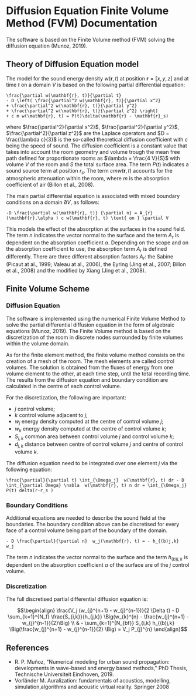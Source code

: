 # Diffusion Equation Finite Volume Method (FVM) Documentation

The software is based on the Finite Volume method (FVM) solving the diffusion equation (Munoz, 2019).

## Theory of Diffusion Equation model

The model for the sound energy density $w(\mathbf{r}, t)$ at position $\mathbf{r} = [x,y,z]$ and at time $t$ on a domain $V$ is based on the following partial differential equation:

```{math}
\frac{\partial w(\mathbf{r}, t)}{\partial t}
- D \left( \frac{\partial^2 w(\mathbf{r}, t)}{\partial x^2}
+ \frac{\partial^2 w(\mathbf{r}, t)}{\partial y^2}
+ \frac{\partial^2 w(\mathbf{r}, t)}{\partial z^2} \right)
+ c m w(\mathbf{r}, t) = P(t)\delta(\mathbf{r} - \mathbf{r}_s)
```

where $\frac{\partial^2}{\partial x^2}$, $\frac{\partial^2}{\partial y^2}$, $\frac{\partial^2}{\partial z^2}$ are the Laplace operators and $D = \frac{\lambda c}{3}$ is the so-called theoretical diffusion coefficient with $c$ being the speed of sound. The diffusion coefficient is a constant value that takes into account the room geometry and volume trough the mean free path defined for proportionate rooms as $\lambda = \frac{4 V}{S}$ with volume $V$ of the room and $S$ the total surface area. The term $P(t)$ indicates a sound source term at position $r_s$. The term $c m w(\mathbf{r}, t)$ accounts for the atmospheric attenuation within the room, where $m$ is the absorption coefficient of air (Billon et al., 2008).

The main partial differential equation is associated with mixed boundary conditions on a domain $\partial V$, as follows:


```{math}
-D \frac{\partial w(\mathbf{r}, t)} {\partial n} = A_{r}(\mathbf{r},\alpha ) c w(\mathbf{r}, t) \text{ on } \partial V
```
This models the effect of the absorption at the surfaces in the sound field.
The term $n$ indicates the vector normal to the surface and the term $A_{r}$ is dependent on the absorption coefficient $\alpha$. Depending on the scope and on the absorption coefficient to use, the absorption term $A_{r}$ is defined differently. There are three different absorption factors $A_{r}$: the Sabine (Picaut at al., 1999; Valeau at al., 2006), the Eyring (Jing et al., 2007; Billon et al., 2008) and the modified by Xiang (Jing et al., 2008).

## Finite Volume Scheme

### Diffusion Equation
The software is implemented using the numerical Finite Volume Method to solve the partial differential diffusion equation in the form of algebraic equations (Munoz, 2019).
The Finite Volume method is based on the discretization of the room in discrete nodes surrounded by finite volumes within the volume domain.

As for the finite element method, the finite volume method consists on the creation of a mesh of the room. The mesh elements are called control volumes. The solution is obtained from the fluxes of energy from one volume element to the other, at each time step, until the total recording time. The results from the diffusion equation and boundary condition are calculated in the centre of each control volume.

For the discretization, the following are important:
- $j$ control volume;
- $k$ control volume adjacent to $j$;
- $w_j$ energy density computed at the centre of control volume $j$;
- $w_k$ energy density computed at the centre of control volume $k$;
- $S_{j,k}$ common area between control volume $j$ and control volume $k$;
- $d_{j,k}$ distance between centre of control volume $j$ and centre of control volume $k$.

The diffusion equation need to be integrated over one element $j$ via the following equation:

```{math}
\frac{\partial}{\partial t} \int_{\Omega_j}  w(\mathbf{r}, t) dr - D \int_{\partial Omega} \nabla  w(\mathbf{r}, t) n dr = \int_{\Omega_j} P(t) delta(r-r_s )
```

### Boundary Conditions
Additional equations are needed to describe the sound field at the boundaries. 
The boundary condition above can be discretised for every face of a control volume being part of the boundary of the domain. 
```{math}
- D \frac{\partial}{\partial n}  w_j(\mathbf{r}, t) = - h_{(b)j,k}  w_j
```
The term $n$ indicates the vector normal to the surface and the term $h_{(b)j,k}$ is dependent on the absorption coefficient $\alpha$ of the surface are of the $j$ control volume.

### Discretization
The full discretised partial differential diffusion equation is:

```math
\begin{align}
\frac{V_j (w_{j}^{n+1} - w_{j}^{n-1})}{2 \Delta t} - D \sum_{k=1}^{N_f} \frac{S_{i,k}}{h_{j,k}} \Big(w_{k}^{n} - \frac{w_{j}^{n+1} - w_{j}^{n-1}}{2}\Big) \\
& - \sum_{k=1}^{N_{bf}} S_{i,k}  h_{(b)j,k} \Big(\frac{w_{j}^{n+1} - w_{j}^{n-1}}{2} \Big) = V_j P_{j}^{n}
\end{align}
```

<!-- 

```{math}
\frac{V_j (w_{j}^{n+1} - w_{j}^{n-1})}{2 \Delta t} - D \sum_{k=1}^{N_f} \frac{S_{i,k}}{h_{j,k}} \Big(w_{k}^{n} - \frac{w_{j}^{n+1} - w_{j}^{n-1}}{2}\Big) - \sum_{k=1}^{N_{bf}} S_{i,k}  h_{(b)j,k} \Big(\frac{w_{j}^{n+1} - w_{j}^{n-1}}{2} \Big) = V_j P_{j}^{n}
``` -->

## References
- R. P. Muñoz, "Numerical modeling for urban sound propagation: developments in wave-based and energy based methods," PhD Thesis, Technische Universiteit Eindhoven, 2019.
- Vorländer M. Auralization: fundamentals of acoustics, modelling, simulation,algorithms and acoustic virtual reality. Springer 2008